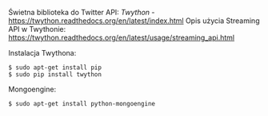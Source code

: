 Świetna biblioteka do Twitter API: *Twython* - https://twython.readthedocs.org/en/latest/index.html
Opis użycia Streaming API w Twythonie: https://twython.readthedocs.org/en/latest/usage/streaming_api.html

Instalacja Twythona:

    $ sudo apt-get install pip
    $ sudo pip install twython

Mongoengine:

    $ sudo apt-get install python-mongoengine

